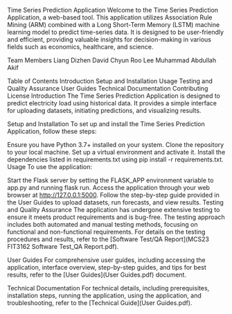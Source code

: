 Time Series Prediction Application
Welcome to the Time Series Prediction Application, a web-based tool. This application utilizes Association Rule Mining (ARM) combined with a Long Short-Term Memory (LSTM) machine learning model to predict time-series data. It is designed to be user-friendly and efficient, providing valuable insights for decision-making in various fields such as economics, healthcare, and science.

Team Members
Liang Dizhen
David Chyun Roo Lee
Muhammad Abdullah Akif


Table of Contents
Introduction
Setup and Installation
Usage
Testing and Quality Assurance
User Guides
Technical Documentation
Contributing
License
Introduction
The Time Series Prediction Application is designed to predict electricity load using historical data. It provides a simple interface for uploading datasets, initiating predictions, and visualizing results.

Setup and Installation
To set up and install the Time Series Prediction Application, follow these steps:

Ensure you have Python 3.7+ installed on your system.
Clone the repository to your local machine.
Set up a virtual environment and activate it.
Install the dependencies listed in requirements.txt using pip install -r requirements.txt.
Usage
To use the application:

Start the Flask server by setting the FLASK_APP environment variable to app.py and running flask run.
Access the application through your web browser at http://127.0.0.1:5000.
Follow the step-by-step guide provided in the User Guides to upload datasets, run forecasts, and view results.
Testing and Quality Assurance
The application has undergone extensive testing to ensure it meets product requirements and is bug-free. The testing approach includes both automated and manual testing methods, focusing on functional and non-functional requirements. For details on the testing procedures and results, refer to the [Software Test/QA Report](MCS23 FIT3162 Software Test_QA Report.pdf).

User Guides
For comprehensive user guides, including accessing the application, interface overview, step-by-step guides, and tips for best results, refer to the [User Guides](User Guides.pdf) document.

Technical Documentation
For technical details, including prerequisites, installation steps, running the application, using the application, and troubleshooting, refer to the [Technical Guide](User Guides.pdf).
